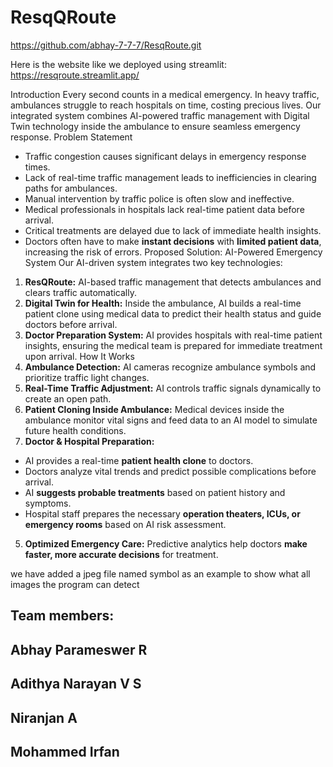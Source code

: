 # ResqQRoute
https://github.com/abhay-7-7-7/ResqRoute.git

Here is the website like we deployed using streamlit:
https://resqroute.streamlit.app/



Introduction
Every second counts in a medical emergency. In heavy traffic, ambulances struggle to reach hospitals on
time, costing precious lives. Our integrated system combines AI-powered traffic management with Digital
Twin technology inside the ambulance to ensure seamless emergency response.
Problem Statement
- Traffic congestion causes significant delays in emergency response times.
- Lack of real-time traffic management leads to inefficiencies in clearing paths for ambulances.
- Manual intervention by traffic police is often slow and ineffective.
- Medical professionals in hospitals lack real-time patient data before arrival.
- Critical treatments are delayed due to lack of immediate health insights.
- Doctors often have to make **instant decisions** with **limited patient data**, increasing the risk of errors.
Proposed Solution: AI-Powered Emergency System
Our AI-driven system integrates two key technologies:
1. **ResQRoute:** AI-based traffic management that detects ambulances and clears traffic automatically.
2. **Digital Twin for Health:** Inside the ambulance, AI builds a real-time patient clone using medical data to
predict their health status and guide doctors before arrival.
3. **Doctor Preparation System:** AI provides hospitals with real-time patient insights, ensuring the medical
team is prepared for immediate treatment upon arrival.
How It Works
1. **Ambulance Detection:** AI cameras recognize ambulance symbols and prioritize traffic light changes.
2. **Real-Time Traffic Adjustment:** AI controls traffic signals dynamically to create an open path.
3. **Patient Cloning Inside Ambulance:** Medical devices inside the ambulance monitor vital signs and feed
data to an AI model to simulate future health conditions.
4. **Doctor & Hospital Preparation:**
- AI provides a real-time **patient health clone** to doctors.
- Doctors analyze vital trends and predict possible complications before arrival.
- AI **suggests probable treatments** based on patient history and symptoms.
- Hospital staff prepares the necessary **operation theaters, ICUs, or emergency rooms** based on AI risk
assessment.
5. **Optimized Emergency Care:** Predictive analytics help doctors **make faster, more accurate decisions**
for treatment.


we have added a jpeg file named symbol as an example to show what all images the program can detect

## Team members: 
## Abhay Parameswer R
## Adithya Narayan V S
## Niranjan A
## Mohammed Irfan
